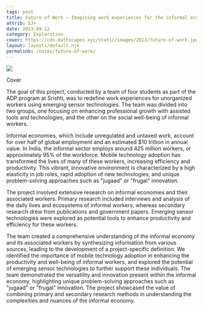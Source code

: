 ```yaml
---
tags: post
title: Future of Work — Imagining work experiences for the informal economy using emerging sensors
attrib: SJ+
date: 2013-09-12
category: Exploration
cover: https://cdn.mathscapes.xyz/static/images/2013/future-of-work.jpg
layout: layouts/default.njk
permalink: /notes/future-of-work/
--- 
```


<img src="https://cdn.mathscapes.xyz/static/images/2013/future-of-work.jpg"/>

Cover 

The goal of this project, conducted by a team of four students as part of the ADP program at Srishti, was to redefine work experiences for unorganized workers using emerging sensor technologies. The team was divided into two groups, one focusing on enhancing professional growth with assisted tools and technologies, and the other on the social well-being of informal workers.

Informal economies, which include unregulated and untaxed work, account for over half of global employment and an estimated $10 trillion in annual value. In India, the informal sector employs around 425 million workers, or approximately 95% of the workforce. Mobile technology adoption has transformed the lives of many of these workers, increasing efficiency and productivity. This vibrant, innovative environment is characterized by a high elasticity in job roles, rapid adoption of new technologies, and unique problem-solving approaches such as "jugaad" or "frugal" innovation.

The project involved extensive research on informal economies and their associated workers. Primary research included interviews and analysis of the daily lives and ecosystems of informal workers, whereas secondary research drew from publications and government papers. Emerging sensor technologies were explored as potential tools to enhance productivity and efficiency for these workers.

The team created a comprehensive understanding of the informal economy and its associated workers by synthesizing information from various sources, leading to the development of a project-specific definition. We identified the importance of mobile technology adoption in enhancing the productivity and well-being of informal workers, and explored the potential of emerging sensor technologies to further support these individuals. The team demonstrated the versatility and innovation present within the informal economy, highlighting unique problem-solving approaches such as "jugaad" or "frugal" innovation. The project showcased the value of combining primary and secondary research methods in understanding the complexities and nuances of the informal economy.